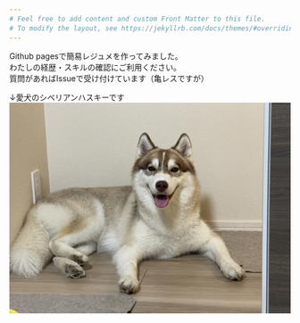 ```yaml
---
# Feel free to add content and custom Front Matter to this file.
# To modify the layout, see https://jekyllrb.com/docs/themes/#overriding-theme-defaults
---
```


Github pagesで簡易レジュメを作ってみました。<br>
わたしの経歴・スキルの確認にご利用ください。 <br>
質問があればIssueで受け付けています（亀レスですが）

↓愛犬のシベリアンハスキーです
![](/images/dog.jpeg)